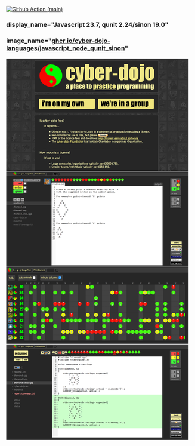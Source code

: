 [![Github Action (main)](https://github.com/cyber-dojo-start-points/javascript-qunit-sinon/actions/workflows/main.yml/badge.svg)](https://github.com/cyber-dojo-start-points/javascript-qunit-sinon/actions)

### display_name="Javascript 23.7, qunit 2.24/sinon 19.0"
### image_name="[ghcr.io/cyber-dojo-languages/javascript_node_qunit_sinon](https://github.com/cyber-dojo-languages/javascript-qunit-sinon/pkgs/container/javascript_node_qunit_sinon)"

![cyber-dojo.org home page](https://github.com/cyber-dojo/cyber-dojo/blob/master/shared/home_page_snapshot.png)
